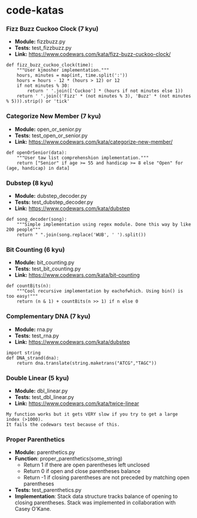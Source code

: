# code-katas

### Fizz Buzz Cuckoo Clock (7 kyu)
- __Module:__ fizzbuzz.py
- __Tests:__ test_fizzbuzz.py
- __Link:__ https://www.codewars.com/kata/fizz-buzz-cuckoo-clock/

```
def fizz_buzz_cuckoo_clock(time):
    """User kjmosher implementation."""
    hours, minutes = map(int, time.split(':'))
    hours = hours - 12 * (hours > 12) or 12
    if not minutes % 30:
        return ' '.join(['Cuckoo'] * (hours if not minutes else 1))
    return ' '.join(('Fizz' * (not minutes % 3), 'Buzz' * (not minutes % 5))).strip() or 'tick'
```

### Categorize New Member (7 kyu)
- __Module:__ open_or_senior.py
- __Tests:__ test_open_or_senior.py
- __Link:__ https://www.codewars.com/kata/categorize-new-member/

```
def openOrSenior(data):
    """User taw list comprehenshion implementation."""
    return ["Senior" if age >= 55 and handicap >= 8 else "Open" for (age, handicap) in data]
```

### Dubstep (8 kyu)
- __Module:__ dubstep_decoder.py
- __Tests:__ test_dubstep_decoder.py
- __Link:__ https://www.codewars.com/kata/dubstep

```
def song_decoder(song):
    """Simple implementation using regex module. Done this way by like 200 people"""
    return " ".join(song.replace('WUB', ' ').split())
```

### Bit Counting (6 kyu)
- __Module:__ bit_counting.py
- __Tests:__ test_bit_counting.py
- __Link:__ https://www.codewars.com/kata/bit-counting

```
def countBits(n):
    """Cool recursive implementation by eachofwhich. Using bin() is too easy!"""
    return (n & 1) + countBits(n >> 1) if n else 0
```

### Complementary DNA (7 kyu)
- __Module:__ rna.py
- __Tests:__ test_rna.py
- __Link:__ https://www.codewars.com/kata/dubstep

```
import string
def DNA_strand(dna):
    return dna.translate(string.maketrans("ATCG","TAGC"))
```

### Double Linear (5 kyu)
- __Module:__ dbl_linear.py
- __Tests:__ test_dbl_linear.py
- __Link:__ https://www.codewars.com/kata/twice-linear

```
My function works but it gets VERY slow if you try to get a large index (>1000).
It fails the codewars test because of this.
```

### Proper Parenthetics
- __Module:__ parenthetics.py
- __Function__: proper_parenthetics(some_string)
    - Return 1 if there are open parentheses left unclosed
    - Return 0 if open and close parentheses balance
    - Return -1 if closing parentheses are not preceded by matching open parentheses
- __Tests:__ test_parenthetics.py
- __Implementation__: Stack data structure tracks balance of opening to closing
parentheses. Stack was implemented in collaboration with Casey O'Kane.